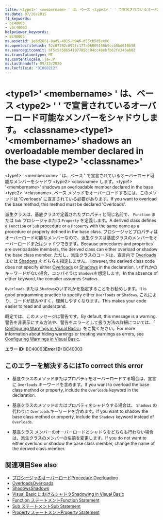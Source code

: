 ```yaml
---
title: <type1>' <membername> ' は、ベース <type2> ' ' で宣言されているオーバーロード可能なメンバーをシャドウします。 <classname>
ms.date: 07/20/2015
f1_keywords:
- bc40003
- vbc40003
helpviewer_keywords:
- BC40003
ms.assetid: 1e0d2061-0ad9-4915-b946-d55cb5d5ee80
ms.openlocfilehash: 52c07782c692fc177a96009108b9ccb8bd610b58
ms.sourcegitcommit: bf5c5850654187705bc94cc40ebfb62fe346ab02
ms.translationtype: MT
ms.contentlocale: ja-JP
ms.lasthandoff: 09/23/2020
ms.locfileid: "91060212"
---
```

# <a name="type1-membername-shadows-an-overloadable-member-declared-in-the-base-type2-classname"></a><span data-ttu-id="04b39-102">\<type1>' \<membername> ' は、ベース \<type2> ' ' で宣言されているオーバーロード可能なメンバーをシャドウします。 \<classname></span><span class="sxs-lookup"><span data-stu-id="04b39-102">\<type1> '\<membername>' shadows an overloadable member declared in the base \<type2> '\<classname>'</span></span>

<span data-ttu-id="04b39-103">\<type1> ' \<membername> ' は、ベース ' で宣言されているオーバーロード可能なメンバーをシャドウ \<type2> \<classname> します。</span><span class="sxs-lookup"><span data-stu-id="04b39-103">\<type1> '\<membername>' shadows an overloadable member declared in the base \<type2> '\<classname>.</span></span> <span data-ttu-id="04b39-104">ベース メソッドをオーバーロードするには、このメソッドは 'Overloads' に宣言されている必要があります。</span><span class="sxs-lookup"><span data-stu-id="04b39-104">If you want to overload the base method, this method must be declared 'Overloads'.</span></span>  
  
 <span data-ttu-id="04b39-105">派生クラスは、基底クラスで定義されたプロパティと同じ名前で、 `Function` または `Sub` プロシージャまたは `Property` を定義します。</span><span class="sxs-lookup"><span data-stu-id="04b39-105">A derived class defines a `Function` or `Sub` procedure or a `Property` with the same name as a procedure or property defined in the base class.</span></span> <span data-ttu-id="04b39-106">プロシージャとプロパティはオーバーロード可能なメンバーなので、派生クラスは基底クラスのメンバーをオーバーロードまたはシャドウできます。</span><span class="sxs-lookup"><span data-stu-id="04b39-106">Because procedures and properties are overloadable members, the derived class can either overload or shadow the base class member.</span></span> <span data-ttu-id="04b39-107">ただし、派生クラスのコードは、宣言内で [Overloads](../language-reference/modifiers/overloads.md) または [Shadows](../language-reference/modifiers/shadows.md) をどちらも指定しません。</span><span class="sxs-lookup"><span data-stu-id="04b39-107">However, the derived class code does not specify either [Overloads](../language-reference/modifiers/overloads.md) or [Shadows](../language-reference/modifiers/shadows.md) in the declaration.</span></span> <span data-ttu-id="04b39-108">いずれかのキーワードがない場合、コンパイラは `Shadows`を想定します。</span><span class="sxs-lookup"><span data-stu-id="04b39-108">In the absence of either keyword, the compiler assumes `Shadows`.</span></span>  
  
 <span data-ttu-id="04b39-109">`Overloads` または `Shadows`のいずれかを指定することをお勧めします。</span><span class="sxs-lookup"><span data-stu-id="04b39-109">It is good programming practice to specify either `Overloads` or `Shadows`.</span></span> <span data-ttu-id="04b39-110">これにより、コードが読みやすく、理解しやすくなります。</span><span class="sxs-lookup"><span data-stu-id="04b39-110">This makes your code easier to read and understand.</span></span>  
  
 <span data-ttu-id="04b39-111">既定では、このメッセージは警告です。</span><span class="sxs-lookup"><span data-stu-id="04b39-111">By default, this message is a warning.</span></span> <span data-ttu-id="04b39-112">警告を非表示にする方法や、警告をエラーとして扱う方法の詳細については、「 [Configuring Warnings in Visual Basic](/visualstudio/ide/configuring-warnings-in-visual-basic)」をご覧ください。</span><span class="sxs-lookup"><span data-stu-id="04b39-112">For more information about hiding warnings or treating warnings as errors, see [Configuring Warnings in Visual Basic](/visualstudio/ide/configuring-warnings-in-visual-basic).</span></span>  
  
 <span data-ttu-id="04b39-113">**エラー ID:** BC40003</span><span class="sxs-lookup"><span data-stu-id="04b39-113">**Error ID:** BC40003</span></span>  
  
## <a name="to-correct-this-error"></a><span data-ttu-id="04b39-114">このエラーを解決するには</span><span class="sxs-lookup"><span data-stu-id="04b39-114">To correct this error</span></span>  
  
- <span data-ttu-id="04b39-115">基底クラスのメソッドまたはプロパティをオーバーロードする場合は、宣言に `Overloads` キーワードを含めます。</span><span class="sxs-lookup"><span data-stu-id="04b39-115">If you want to overload the base class method or property, include the `Overloads` keyword in the declaration.</span></span>  
  
- <span data-ttu-id="04b39-116">基底クラスのメソッドまたはプロパティをシャドウする場合は、 `Shadows` の代わりに `Overloads`キーワードを含めます。</span><span class="sxs-lookup"><span data-stu-id="04b39-116">If you want to shadow the base class method or property, include the `Shadows` keyword instead of `Overloads`.</span></span>  
  
- <span data-ttu-id="04b39-117">基底クラス メンバーのオーバーロードとシャドウをどちらも行わない場合は、派生クラスのメンバーの名前を変更します。</span><span class="sxs-lookup"><span data-stu-id="04b39-117">If you do not want to either overload or shadow the base class member, change the name of the derived class member.</span></span>  
  
## <a name="see-also"></a><span data-ttu-id="04b39-118">関連項目</span><span class="sxs-lookup"><span data-stu-id="04b39-118">See also</span></span>

- [<span data-ttu-id="04b39-119">プロシージャのオーバーロード</span><span class="sxs-lookup"><span data-stu-id="04b39-119">Procedure Overloading</span></span>](../programming-guide/language-features/procedures/procedure-overloading.md)
- [<span data-ttu-id="04b39-120">Overloads</span><span class="sxs-lookup"><span data-stu-id="04b39-120">Overloads</span></span>](../language-reference/modifiers/overloads.md)
- [<span data-ttu-id="04b39-121">Shadows</span><span class="sxs-lookup"><span data-stu-id="04b39-121">Shadows</span></span>](../language-reference/modifiers/shadows.md)
- [<span data-ttu-id="04b39-122">Visual Basic におけるシャドウ</span><span class="sxs-lookup"><span data-stu-id="04b39-122">Shadowing in Visual Basic</span></span>](../programming-guide/language-features/declared-elements/shadowing.md)
- [<span data-ttu-id="04b39-123">Function ステートメント</span><span class="sxs-lookup"><span data-stu-id="04b39-123">Function Statement</span></span>](../language-reference/statements/function-statement.md)
- [<span data-ttu-id="04b39-124">Sub ステートメント</span><span class="sxs-lookup"><span data-stu-id="04b39-124">Sub Statement</span></span>](../language-reference/statements/sub-statement.md)
- [<span data-ttu-id="04b39-125">Property ステートメント</span><span class="sxs-lookup"><span data-stu-id="04b39-125">Property Statement</span></span>](../language-reference/statements/property-statement.md)
